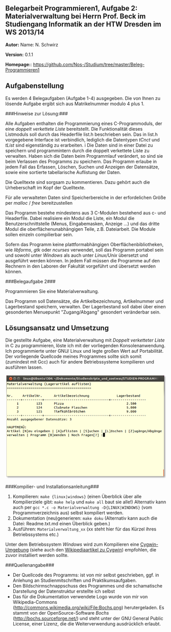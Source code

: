 Belegarbeit Programmieren1, Aufgabe 2: Materialverwaltung bei Herrn Prof. Beck im Studiengang Informatik an der HTW Dresden im WS 2013/14
-----------------------------------------------------------------------------------------------------------------------------------------

**Autor:** Name: N. Schwirz

**Version:** 0.1.1

**Homepage:**: https://github.com/Nos-/Studium/tree/master/Beleg-Programmieren1

Aufgabenstellung
----------------

Es werden 4 Belegaufgaben (Aufgabe 1-4) ausgegeben. Die von Ihnen zu lösende Aufgabe ergibt sich aus Matrikelnummer modulo 4 plus 1.

###Hinweise zur Lösung:###

Alle Aufgaben enthalten die Programmierung eines C-Programmoduls, der eine *doppelt verkettete Liste* bereitstellt. Die Funktionalität dieses Listmoduls soll durch das Headerfile list.h beschrieben sein. Das in list.h vorgegebene Interface ist verbindlich, lediglich die Datentypen *tCnct* und *tList* sind eigenständig zu erarbeiten.
i
Die Daten sind in einer Datei zu speichern und programmintern durch die doppelt verkettete Liste zu verwalten. Haben sich die Daten beim Programmlauf verändert, so sind sie beim Verlassen des Programms zu speichern. Das Programm erlaube in jedem Fall das Erfassen, Löschen, Suchen und Anzeigen der Datensätze, sowie eine sortierte tabellarische Auflistung der Daten.

Die Quelltexte sind sorgsam zu kommentieren. Dazu gehört auch die Urheberschaft im Kopf der Quelltexte.

Für alle verwalteten Daten sind Speicherbereiche in der erfordelichen Größe per *malloc* / *free* bereitzustellen

Das Programm bestehe mindestens aus 3 C-Modulen bestehend aus c- und Headerfile. Dabei realisiere ein Modul die Liste, ein Modul die Benutzerschnittstelle (Menus, Eingabemasken, Anzeige ...) und das dritte Modul die oberflächenunabhängigen Teile, z.B. Dateiarbeit. Die Module sollen einzeln compilierbar sein.

Sofern das Programm keine plattformabhängigen Oberflächenbibliotheken, wie *libforms*, *gtk* oder *ncurses* verwendet, soll das Programm portabel sein und sowohl unter *Windows* als auch unter *Linux/Unix* übersetzt und ausgeführt werden können. In jedem Fall müssen die Programme auf den Rechnern in den Laboren der Fakultät vorgeführt und übersetzt werden können.


###Belegaufgabe 2###

Programmieren Sie eine Materialverwaltung.

Das Programm soll Datensätze, die Artikelbezeichnung, Artikelnummer und Lagerbestand speichern, verwalten. Der Lagerbestand soll dabei über einen gesonderten Menuepunkt "Zugang/Abgang" gesondert veränderbar sein.


Lösungsansatz und Umsetzung
---------------------------

Die gestellte Aufgabe, eine Materialverwaltung mit *Doppelt verketteter Liste* in C zu programmieren, löste ich mit der vorliegenden Konsolenanwendung. Ich programmierte unter GNU/ Linux und legte großen Wert auf Portabilität. Der vorliegende Quellcode meines Programmes sollte sich somit (zumindest mit Gcc) auch für andere Betriebssysteme kompilieren und ausführen lassen.

![Bildschirmfoto](Medien/Bildschirmfoto-v0_1.png "Die Materialverwaltung in Aktion")


###Kompilier- und Installationsanleitung###

1. Kompilieren: `make {linux|windows}` (einen Überblick über alle Kompilierziele gibt: `make help` und `make all` baut sie alle!) Alternativ kann auch per `gcc *.c -o Materialverwaltung -D{LINUX|WINDOWS}` (vom Programmverzeichnis aus) selbst kompiliert werden.
2. Dokumentation (neu)generieren: `make doku` (Alternativ kann auch die Datei: Readme.txt.md einen Überblick geben.)
3. Ausführen: `Materialverwaltung_xx` (xx steht hier für das Kürzel ihres Betriebssystems etc.)

Unter dem Betriebssystem *Windows* wird zum Kompilieren eine [Cygwin-Umgebung](http://www.cygwin.com/) (siehe auch den [Wikipediaartikel zu Cygwin](http://de.wikipedia.org/wiki/Cygwin)) empfohlen, die zuvor installiert werden sollte.

###Quellenangabe###

* Der Quellcode des Programms: ist von mir selbst geschrieben, ggf. in Anlehung an Studienmitschriften und Praktikumsaufgaben.
* Den Bildschirmschnappschuss des Programmes und die schamatische Darstellung der Datenstruktur erstellte ich selbst
* Das für die Dokumentation verwendete Logo wurde von mir von Wikipedia-Commons (http://commons.wikimedia.org/wiki/File:Bochs.png) herutergeladen. Es stammt von der OpenSource-Software *Bochs* (http://bochs.sourceforge.net/) und steht unter der GNU General Public License, einer Lizenz, die die Weiterverwendung ausdrücklich erlaubt.
